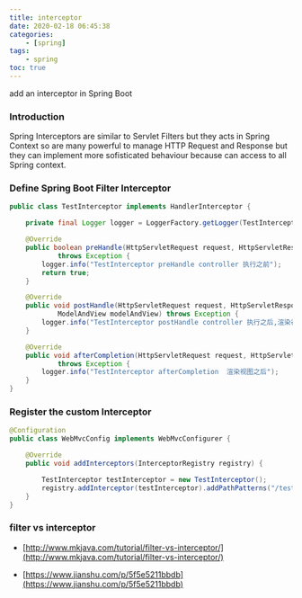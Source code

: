```yaml
---
title: interceptor
date: 2020-02-18 06:45:38
categories:
    - [spring]
tags:
    - spring
toc: true
---
```


add an interceptor in Spring Boot

<!-- more -->

### Introduction

Spring Interceptors are similar to Servlet Filters but they acts in Spring Context so are many powerful to manage HTTP Request and Response but they can implement more sofisticated behaviour because can access to all Spring context.

### Define Spring Boot Filter Interceptor

```java
public class TestInterceptor implements HandlerInterceptor {

    private final Logger logger = LoggerFactory.getLogger(TestInterceptor.class);

    @Override
    public boolean preHandle(HttpServletRequest request, HttpServletResponse response, Object handler)
            throws Exception {
        logger.info("TestInterceptor preHandle controller 执行之前");
        return true;
    }

    @Override
    public void postHandle(HttpServletRequest request, HttpServletResponse response, Object handler,
            ModelAndView modelAndView) throws Exception {
        logger.info("TestInterceptor postHandle controller 执行之后,渲染视图之前");
    }

    @Override
    public void afterCompletion(HttpServletRequest request, HttpServletResponse response, Object handler, Exception ex)
            throws Exception {
        logger.info("TestInterceptor afterCompletion  渲染视图之后");
    }
}
```

### Register the custom Interceptor

```java
@Configuration
public class WebMvcConfig implements WebMvcConfigurer {

    @Override
    public void addInterceptors(InterceptorRegistry registry) {

        TestInterceptor testInterceptor = new TestInterceptor();
        registry.addInterceptor(testInterceptor).addPathPatterns("/test/**");
    }
}
```


### filter vs interceptor

- [http://www.mkjava.com/tutorial/filter-vs-interceptor/](http://www.mkjava.com/tutorial/filter-vs-interceptor/)

- [https://www.jianshu.com/p/5f5e5211bbdb](https://www.jianshu.com/p/5f5e5211bbdb)
